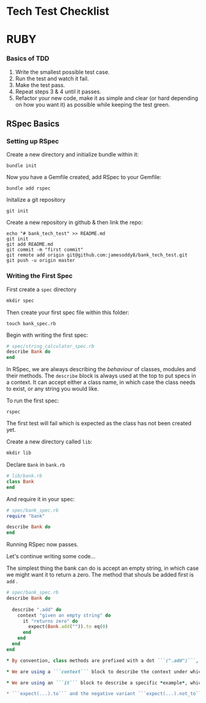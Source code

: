 # Tech Test Checklist

# RUBY

### Basics of TDD 

1. Write the smallest possible test case.
2. Run the test and watch it fail. 
3. Make the test pass.
4. Repeat steps 3 & 4 until it passes. 
5. Refactor your new code, make it as simple and clear (or hard depending on how you want it) as possible while keeping the test green. 

## RSpec Basics

### Setting up RSpec

Create a new directory and initialize bundle within it:

```bundle init```

Now you have a Gemfile created, add RSpec to your Gemfile: 

```bundle add rspec``` 

Initalize a git repository 

```git init``` 

Create a new repository in github & then link the repo: 

```
echo "# bank_tech_test" >> README.md
git init
git add README.md
git commit -m "first commit"
git remote add origin git@github.com:jamesoddy8/bank_tech_test.git
git push -u origin master
```

### Writing the First Spec

First create a ```spec``` directory 

```ruby
mkdir spec
```
Then create your first spec file within this folder:

```
touch bank_spec.rb
```

Begin with writing the first spec: 

``` ruby
# spec/string_calculator_spec.rb
describe Bank do
end
```
 
In RSpec, we are always describing the *behaviour* of classes, modules and their methods. The ```describe``` block is always used at the top to put specs in a context. It can accept either a class name, in which case the class needs to exist, or any string you would like.

To run the first spec:

```rspec```

The first test will fail which is expected as the class has not been created yet. 

Create a new directory called ```lib```: 

```ruby
mkdir lib
```
Declare ```Bank``` in ```bank.rb```

```ruby
# lib/bank.rb
class Bank
end
```
And require it in your spec: 

```ruby
# spec/bank_spec.rb
require "bank"

describe Bank do 
end 
```
Running RSpec now passes. 

Let's continue writing some code... 

The simplest thing the bank can do is accept an empty string, in which case we might want it to return a zero. The method that shouls be added first is ```add``` .

```ruby 
# spec/bank_spec.rb
describe Bank do
  
  describe ".add" do 
    context "given an empty string" do 
      it "returns zero" do 
        expect(Bank.add("")).to eq(0)
      end
    end
  end
end 

* By convention, class methods are prefixed with a dot ```(".add")```, and instance methods with a dash ```("#add")```. 

* We are using a ```context``` block to describe the context under which the ```add``` method is expected to return zero. ```context``` is technically the same as ```describe```, but is used in different places, to aid reading of the code. 

* We are using an ```it``` block to describe a specific *example*, which is RSpec's way to say "test case". Generally, every example should be descriptive, and together with the context should form an understandable sentence. This one reads as *"add class method: given an empty string, it returns zero"*.

* ```expect(...).to``` and the negative variant ```expect(...).not_to``` are used to define expected outcomes. The Ruby expression they are given (in our case, ```Bank.add(""))``` is combined with a *matcher* to fully define an *expectation* on a piece of code. The matcher we are using here is ```eq```, a basic equality matcher.






